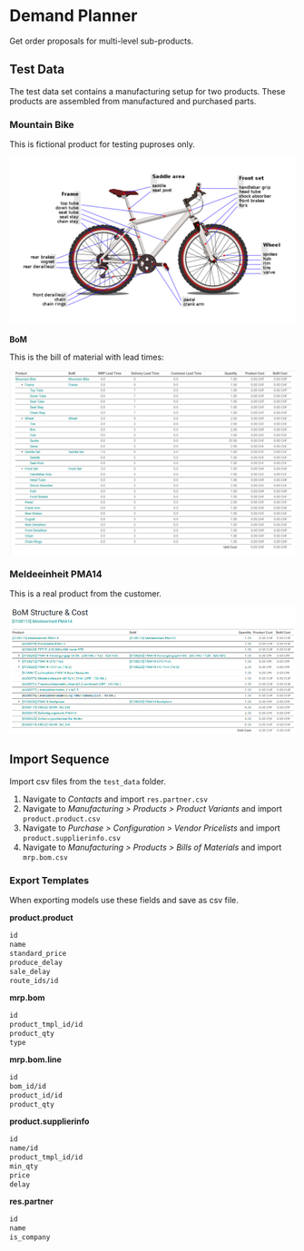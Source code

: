 # Demand Planner

Get order proposals for multi-level sub-products.

## Test Data

The test data set contains a manufacturing setup for two products. These products are assembled from manufactured and purchased parts.

### Mountain Bike

This is fictional product for testing puproses only.

![](demand_planner_test_data/data/mountain_bike/example.png)

**BoM**

This is the bill of material with lead times:

![](demand_planner_test_data/data/mountain_bike/BoM.png)

### Meldeeinheit PMA14

This is a real product from the customer.

![](demand_planner_test_data/data/meldeeinheit_pma14/BoM.png)

## Import Sequence

Import csv files from the `test_data` folder.

1. Navigate to *Contacts* and import `res.partner.csv`
2. Navigate to *Manufacturing > Products > Product Variants* and import `product.product.csv`
3. Navigate to *Purchase > Configuration > Vendor Pricelists* and import `product.supplierinfo.csv`
4. Navigate to *Manufacturing > Products > Bills of Materials* and import `mrp.bom.csv`

### Export Templates

When exporting models use these fields and save as csv file.

**product.product**

```
id
name
standard_price
produce_delay
sale_delay
route_ids/id
```

**mrp.bom**

```
id
product_tmpl_id/id
product_qty
type
```

**mrp.bom.line**

```
id
bom_id/id
product_id/id
product_qty
```

**product.supplierinfo**

```
id
name/id
product_tmpl_id/id
min_qty
price
delay
```

**res.partner**

```
id
name
is_company
```
